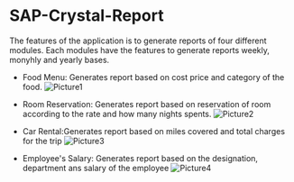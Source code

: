 # SAP-Crystal-Report

The features of the application is to generate reports of four different modules. Each modules have the features to generate reports weekly, monyhly and yearly bases.

- Food Menu: Generates report based on cost price and category of the food.
![Picture1](https://user-images.githubusercontent.com/34024657/86390737-e8806180-bc98-11ea-8354-6d5e54a343e0.png)

- Room Reservation: Generates report based on reservation of room according to the rate and how many nights spents.
![Picture2](https://user-images.githubusercontent.com/34024657/86390835-14034c00-bc99-11ea-9b68-65ee12636e91.png)

- Car Rental:Generates report based on miles covered and total charges for the trip
![Picture3](https://user-images.githubusercontent.com/34024657/86390910-2e3d2a00-bc99-11ea-9b28-31211bfebc87.png)

- Employee's Salary: Generates report based on the designation, department ans salary of the employee
![Picture4](https://user-images.githubusercontent.com/34024657/86390958-43b25400-bc99-11ea-9778-1ca6edada05e.png)




